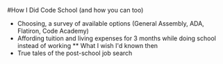 #How I Did Code School (and how you can too)

* Choosing, a survey of available options (General Assembly, ADA, Flatiron, Code Academy)
* Affording tuition and living expenses for 3 months while doing school instead of working
** What I wish I'd known then
* True tales of the post-school job search

